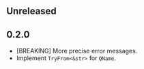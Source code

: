 ## Unreleased

## 0.2.0

- [BREAKING] More precise error messages.
- Implement `TryFrom<&str>` for `QName`.
